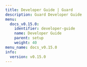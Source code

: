 ```yaml
---
title: Developer Guide | Guard
description: Guard Developer Guide
menu:
  docs_v0.15.0:
    identifier: developer-guide
    name: Developer Guide
    parent: setup
    weight: 40
menu_name: docs_v0.15.0
info:
  version: v0.15.0
---
```


